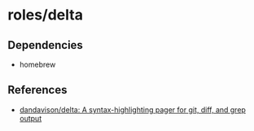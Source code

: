 # roles/delta



## Dependencies
- homebrew



## References
- [dandavison/delta: A syntax-highlighting pager for git, diff, and grep output](https://github.com/dandavison/delta)

